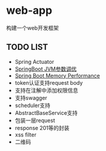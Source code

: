# web-app

构建一个web开发框架


## TODO LIST

- Spring Actuator
- [SpringBoot JVM参数调优](https://blog.tengshe789.tech/2018/08/04/springboot/)
- [Spring Boot Memory Performance](https://spring.io/blog/2015/12/10/spring-boot-memory-performance)
- token认证支持request body
- 支持在注解中添加权限信息
- 支持swagger
- scheduler支持
- AbstractBaseService支持
- 包装一层request
- response 201等的封装
- xss filter
- 二维码

